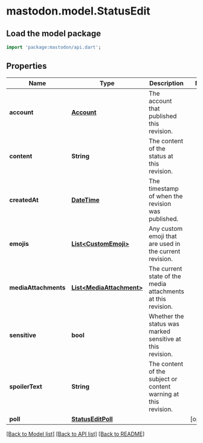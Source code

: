 # mastodon.model.StatusEdit

## Load the model package
```dart
import 'package:mastodon/api.dart';
```

## Properties
Name | Type | Description | Notes
------------ | ------------- | ------------- | -------------
**account** | [**Account**](Account.md) | The account that published this revision. | 
**content** | **String** | The content of the status at this revision. | 
**createdAt** | [**DateTime**](DateTime.md) | The timestamp of when the revision was published. | 
**emojis** | [**List&lt;CustomEmoji&gt;**](CustomEmoji.md) | Any custom emoji that are used in the current revision. | 
**mediaAttachments** | [**List&lt;MediaAttachment&gt;**](MediaAttachment.md) | The current state of the media attachments at this revision. | 
**sensitive** | **bool** | Whether the status was marked sensitive at this revision. | 
**spoilerText** | **String** | The content of the subject or content warning at this revision. | 
**poll** | [**StatusEditPoll**](StatusEditPoll.md) |  | [optional] 

[[Back to Model list]](../README.md#documentation-for-models) [[Back to API list]](../README.md#documentation-for-api-endpoints) [[Back to README]](../README.md)


